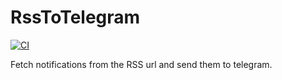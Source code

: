 # RssToTelegram

[![CI](https://github.com/ricardotx/RssToTelegram/workflows/CI/badge.svg)](https://github.com/ricardotx/RssToTelegram/actions?query=workflow%3ACI)

Fetch notifications from the RSS url and send them to telegram.
